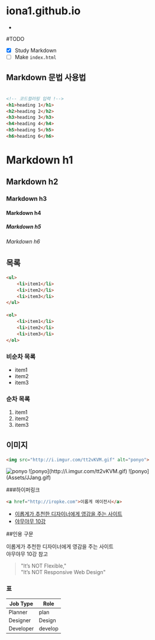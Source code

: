 # iona1.github.io





-
#TODO
- [x] Study Markdown
- [ ] Make `index.html`

## Markdown 문법 사용법


```html

<!-- 코드컬러링 입력 !-->
<h1>heading 1</h1>
<h2>heading 2</h2>
<h3>heading 3</h3>
<h4>heading 4</h4>
<h5>heading 5</h5>
<h6>heading 6</h6>

``` 


# Markdown h1
## Markdown h2
### Markdown h3
#### Markdown h4
##### Markdown h5
###### Markdown h6







## 목록

```html
<ul>
	<li>item1</li>
	<li>item2</li>
	<li>item3</li>
</ul>

<ol>
	<li>item1</li>
	<li>item2</li>
	<li>item3</li>
</ol>
```

### 비순차 목록
- item1
- item2
- item3

### 순차 목록
1. item1
1. item2
1. item3





## 이미지

```html
<img src="http://i.imgur.com/tt2vKVM.gif" alt="ponyo">


```

<img src="http://i.imgur.com/tt2vKVM.gif" alt="ponyo" width="250" height="140">
![ponyo](http://i.imgur.com/tt2vKVM.gif)
![ponyo](Assets/JJang.gif)



###하이퍼링크

```html
<a href="http://iropke.com">이롭게 에이전시</a>
```

- [이롭게가 추천한 디자이너에게 영감을 주는 사이트](http://iropke.com/blog/archives/4197)
- [야무야무 10강 ](https://docs.google.com/document/d/1VzzA2MSIgfRof8Kjb4K2Yb8X3aUFmkew3x-_P5UlhIA/edit?usp=sharing)






##인용 구문


이롭게가 추천한 디자이너에게 영감을 주는 사이트<br>
야무야무 10강 참고


>"It’s NOT Flexible,"<br>
>"It’s NOT Responsive Web Design"





### 표

Job Type | Role
---|---
Planner | plan
Designer | Design
Developer | develop


